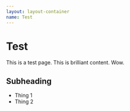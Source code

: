 ```yaml
---
layout: layout-container
name: Test
---
```


# Test

This is a test page. This is brilliant content. Wow. 

## Subheading

- Thing 1
- Thing 2